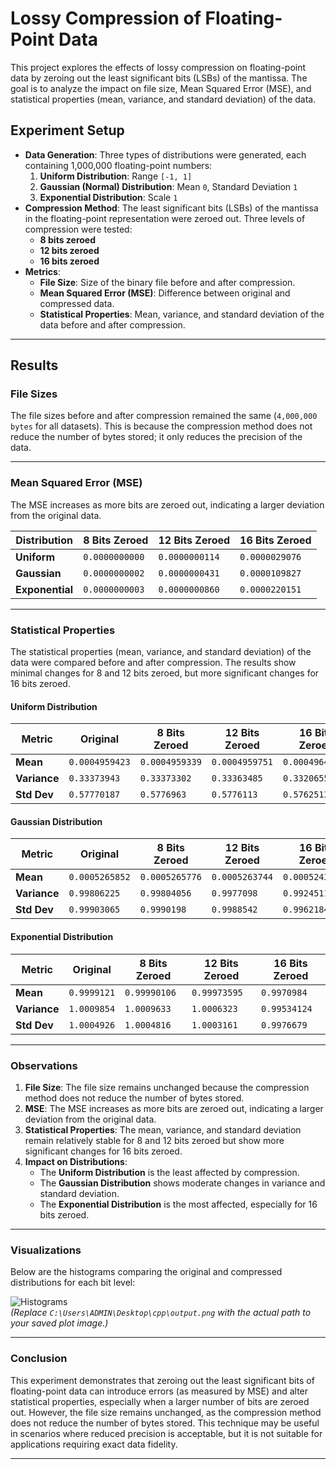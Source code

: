 # Lossy Compression of Floating-Point Data

This project explores the effects of lossy compression on floating-point data by zeroing out the least significant bits (LSBs) of the mantissa. The goal is to analyze the impact on file size, Mean Squared Error (MSE), and statistical properties (mean, variance, and standard deviation) of the data.

## Experiment Setup
- **Data Generation**: Three types of distributions were generated, each containing 1,000,000 floating-point numbers:
  1. **Uniform Distribution**: Range `[-1, 1]`
  2. **Gaussian (Normal) Distribution**: Mean `0`, Standard Deviation `1`
  3. **Exponential Distribution**: Scale `1`
- **Compression Method**: The least significant bits (LSBs) of the mantissa in the floating-point representation were zeroed out. Three levels of compression were tested:
  - **8 bits zeroed**
  - **12 bits zeroed**
  - **16 bits zeroed**
- **Metrics**:
  - **File Size**: Size of the binary file before and after compression.
  - **Mean Squared Error (MSE)**: Difference between original and compressed data.
  - **Statistical Properties**: Mean, variance, and standard deviation of the data before and after compression.

---

## Results

### File Sizes
The file sizes before and after compression remained the same (`4,000,000 bytes` for all datasets). This is because the compression method does not reduce the number of bytes stored; it only reduces the precision of the data.

---

### Mean Squared Error (MSE)
The MSE increases as more bits are zeroed out, indicating a larger deviation from the original data.

| Distribution   | 8 Bits Zeroed      | 12 Bits Zeroed     | 16 Bits Zeroed     |
|----------------|--------------------|--------------------|--------------------|
| **Uniform**    | `0.0000000000`     | `0.0000000114`     | `0.0000029076`     |
| **Gaussian**   | `0.0000000002`     | `0.0000000431`     | `0.0000109827`     |
| **Exponential**| `0.0000000003`     | `0.0000000860`     | `0.0000220151`     |

---

### Statistical Properties
The statistical properties (mean, variance, and standard deviation) of the data were compared before and after compression. The results show minimal changes for 8 and 12 bits zeroed, but more significant changes for 16 bits zeroed.

#### Uniform Distribution
| Metric        | Original           | 8 Bits Zeroed      | 12 Bits Zeroed     | 16 Bits Zeroed     |
|---------------|--------------------|--------------------|--------------------|--------------------|
| **Mean**      | `0.0004959423`     | `0.0004959339`     | `0.0004959751`     | `0.00049643655`    |
| **Variance**  | `0.33373943`       | `0.33373302`       | `0.33363485`       | `0.33206558`       |
| **Std Dev**   | `0.57770187`       | `0.5776963`        | `0.5776113`        | `0.5762513`        |

#### Gaussian Distribution
| Metric        | Original           | 8 Bits Zeroed      | 12 Bits Zeroed     | 16 Bits Zeroed     |
|---------------|--------------------|--------------------|--------------------|--------------------|
| **Mean**      | `0.0005265852`     | `0.0005265776`     | `0.0005263744`     | `0.00052431563`    |
| **Variance**  | `0.99806225`       | `0.99804056`       | `0.9977098`        | `0.9924511`        |
| **Std Dev**   | `0.99903065`       | `0.9990198`        | `0.9988542`        | `0.9962184`        |

#### Exponential Distribution
| Metric        | Original           | 8 Bits Zeroed      | 12 Bits Zeroed     | 16 Bits Zeroed     |
|---------------|--------------------|--------------------|--------------------|--------------------|
| **Mean**      | `0.9999121`        | `0.99990106`       | `0.99973595`       | `0.9970984`        |
| **Variance**  | `1.0009854`        | `1.0009633`        | `1.0006323`        | `0.99534124`       |
| **Std Dev**   | `1.0004926`        | `1.0004816`        | `1.0003161`        | `0.9976679`        |

---

### Observations
1. **File Size**: The file size remains unchanged because the compression method does not reduce the number of bytes stored.
2. **MSE**: The MSE increases as more bits are zeroed out, indicating a larger deviation from the original data.
3. **Statistical Properties**: The mean, variance, and standard deviation remain relatively stable for 8 and 12 bits zeroed but show more significant changes for 16 bits zeroed.
4. **Impact on Distributions**:
   - The **Uniform Distribution** is the least affected by compression.
   - The **Gaussian Distribution** shows moderate changes in variance and standard deviation.
   - The **Exponential Distribution** is the most affected, especially for 16 bits zeroed.

---

### Visualizations
Below are the histograms comparing the original and compressed distributions for each bit level:

![Histograms](plots/histograms.png)  
*(Replace `C:\Users\ADMIN\Desktop\cpp\output.png` with the actual path to your saved plot image.)*

---

### Conclusion
This experiment demonstrates that zeroing out the least significant bits of floating-point data can introduce errors (as measured by MSE) and alter statistical properties, especially when a larger number of bits are zeroed out. However, the file size remains unchanged, as the compression method does not reduce the number of bytes stored. This technique may be useful in scenarios where reduced precision is acceptable, but it is not suitable for applications requiring exact data fidelity.

---
